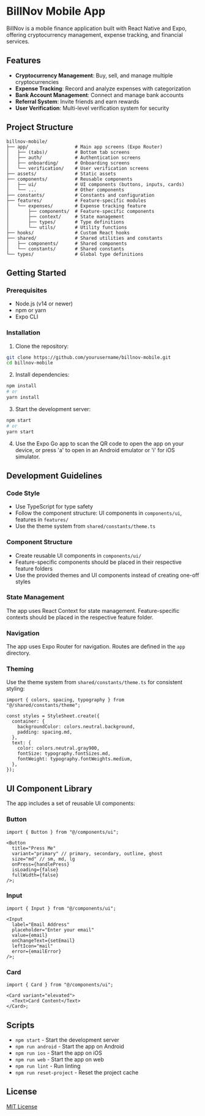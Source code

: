 # BillNov Mobile App

BillNov is a mobile finance application built with React Native and Expo, offering cryptocurrency management, expense tracking, and financial services.

## Features

- **Cryptocurrency Management**: Buy, sell, and manage multiple cryptocurrencies
- **Expense Tracking**: Record and analyze expenses with categorization
- **Bank Account Management**: Connect and manage bank accounts
- **Referral System**: Invite friends and earn rewards
- **User Verification**: Multi-level verification system for security

## Project Structure

```
billnov-mobile/
├── app/                 # Main app screens (Expo Router)
│   ├── (tabs)/          # Bottom tab screens
│   ├── auth/            # Authentication screens
│   ├── onboarding/      # Onboarding screens
│   └── verification/    # User verification screens
├── assets/              # Static assets
├── components/          # Reusable components
│   ├── ui/              # UI components (buttons, inputs, cards)
│   └── ...              # Other components
├── constants/           # Constants and configuration
├── features/            # Feature-specific modules
│   └── expenses/        # Expense tracking feature
│       ├── components/  # Feature-specific components
│       ├── context/     # State management
│       ├── types/       # Type definitions
│       └── utils/       # Utility functions
├── hooks/               # Custom React hooks
├── shared/              # Shared utilities and constants
│   ├── components/      # Shared components
│   └── constants/       # Shared constants
└── types/               # Global type definitions
```

## Getting Started

### Prerequisites

- Node.js (v14 or newer)
- npm or yarn
- Expo CLI

### Installation

1. Clone the repository:

```sh
git clone https://github.com/yourusername/billnov-mobile.git
cd billnov-mobile
```

2. Install dependencies:

```sh
npm install
# or
yarn install
```

3. Start the development server:

```sh
npm start
# or
yarn start
```

4. Use the Expo Go app to scan the QR code to open the app on your device, or press 'a' to open in an Android emulator or 'i' for iOS simulator.

## Development Guidelines

### Code Style

- Use TypeScript for type safety
- Follow the component structure: UI components in `components/ui`, features in `features/`
- Use the theme system from `shared/constants/theme.ts`

### Component Structure

- Create reusable UI components in `components/ui/`
- Feature-specific components should be placed in their respective feature folders
- Use the provided themes and UI components instead of creating one-off styles

### State Management

The app uses React Context for state management. Feature-specific contexts should be placed in the respective feature folder.

### Navigation

The app uses Expo Router for navigation. Routes are defined in the `app` directory.

### Theming

Use the theme system from `shared/constants/theme.ts` for consistent styling:

```tsx
import { colors, spacing, typography } from "@/shared/constants/theme";

const styles = StyleSheet.create({
  container: {
    backgroundColor: colors.neutral.background,
    padding: spacing.md,
  },
  text: {
    color: colors.neutral.gray900,
    fontSize: typography.fontSizes.md,
    fontWeight: typography.fontWeights.medium,
  },
});
```

## UI Component Library

The app includes a set of reusable UI components:

### Button

```tsx
import { Button } from "@/components/ui";

<Button
  title="Press Me"
  variant="primary" // primary, secondary, outline, ghost
  size="md" // sm, md, lg
  onPress={handlePress}
  isLoading={false}
  fullWidth={false}
/>;
```

### Input

```tsx
import { Input } from "@/components/ui";

<Input
  label="Email Address"
  placeholder="Enter your email"
  value={email}
  onChangeText={setEmail}
  leftIcon="mail"
  error={emailError}
/>;
```

### Card

```tsx
import { Card } from "@/components/ui";

<Card variant="elevated">
  <Text>Card Content</Text>
</Card>;
```

## Scripts

- `npm start` - Start the development server
- `npm run android` - Start the app on Android
- `npm run ios` - Start the app on iOS
- `npm run web` - Start the app on web
- `npm run lint` - Run linting
- `npm run reset-project` - Reset the project cache

## License

[MIT License](LICENSE)

